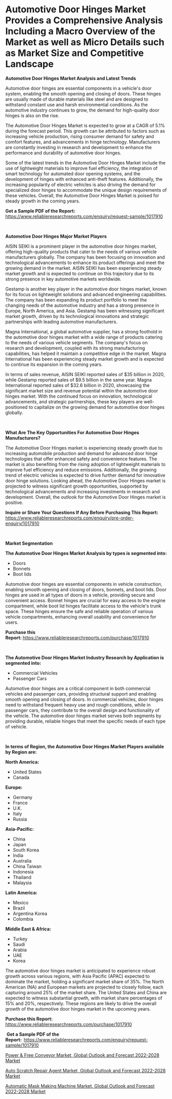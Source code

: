 <p><h1>Automotive Door Hinges Market Provides a Comprehensive Analysis Including a Macro Overview of the Market as well as Micro Details such as Market Size and Competitive Landscape</h1></p><p><strong>Automotive Door Hinges Market Analysis and Latest Trends</strong></p>
<p><p>Automotive door hinges are essential components in a vehicle's door system, enabling the smooth opening and closing of doors. These hinges are usually made of durable materials like steel and are designed to withstand constant use and harsh environmental conditions. As the automotive industry continues to grow, the demand for high-quality door hinges is also on the rise.</p><p>The Automotive Door Hinges Market is expected to grow at a CAGR of 5.1% during the forecast period. This growth can be attributed to factors such as increasing vehicle production, rising consumer demand for safety and comfort features, and advancements in hinge technology. Manufacturers are constantly investing in research and development to enhance the performance and durability of automotive door hinges. </p><p>Some of the latest trends in the Automotive Door Hinges Market include the use of lightweight materials to improve fuel efficiency, the integration of smart technology for automated door opening systems, and the development of hinges with enhanced anti-theft features. Additionally, the increasing popularity of electric vehicles is also driving the demand for specialized door hinges to accommodate the unique design requirements of these vehicles. Overall, the Automotive Door Hinges Market is poised for steady growth in the coming years.</p></p>
<p><strong>Get a Sample PDF of the Report:&nbsp;</strong> <a href="https://www.reliableresearchreports.com/enquiry/request-sample/1017910">https://www.reliableresearchreports.com/enquiry/request-sample/1017910</a></p>
<p>&nbsp;</p>
<p><strong>Automotive Door Hinges Major Market Players</strong></p>
<p><p>AISIN SEIKI is a prominent player in the automotive door hinges market, offering high-quality products that cater to the needs of various vehicle manufacturers globally. The company has been focusing on innovation and technological advancements to enhance its product offerings and meet the growing demand in the market. AISIN SEIKI has been experiencing steady market growth and is expected to continue on this trajectory due to its strong presence in key automotive markets worldwide.</p><p>Gestamp is another key player in the automotive door hinges market, known for its focus on lightweight solutions and advanced engineering capabilities. The company has been expanding its product portfolio to meet the changing needs of the automotive industry and has a strong presence in Europe, North America, and Asia. Gestamp has been witnessing significant market growth, driven by its technological innovations and strategic partnerships with leading automotive manufacturers.</p><p>Magna International, a global automotive supplier, has a strong foothold in the automotive door hinges market with a wide range of products catering to the needs of various vehicle segments. The company's focus on research and development, coupled with its strong manufacturing capabilities, has helped it maintain a competitive edge in the market. Magna International has been experiencing steady market growth and is expected to continue its expansion in the coming years.</p><p>In terms of sales revenue, AISIN SEIKI reported sales of $35 billion in 2020, while Gestamp reported sales of $9.5 billion in the same year. Magna International reported sales of $32.6 billion in 2020, showcasing the significant market size and revenue potential within the automotive door hinges market. With the continued focus on innovation, technological advancements, and strategic partnerships, these key players are well-positioned to capitalize on the growing demand for automotive door hinges globally.</p></p>
<p>&nbsp;</p>
<p><strong>What Are The Key Opportunities For Automotive Door Hinges Manufacturers?</strong></p>
<p><p>The Automotive Door Hinges market is experiencing steady growth due to increasing automobile production and demand for advanced door hinge technologies that offer enhanced safety and convenience features. The market is also benefiting from the rising adoption of lightweight materials to improve fuel efficiency and reduce emissions. Additionally, the growing trend of electric vehicles is expected to drive further demand for innovative door hinge solutions. Looking ahead, the Automotive Door Hinges market is projected to witness significant growth opportunities, supported by technological advancements and increasing investments in research and development. Overall, the outlook for the Automotive Door Hinges market is positive.</p></p>
<p><strong>Inquire or Share Your Questions If Any Before Purchasing This Report:</strong> <a href="https://www.reliableresearchreports.com/enquiry/pre-order-enquiry/1017910">https://www.reliableresearchreports.com/enquiry/pre-order-enquiry/1017910</a></p>
<p>&nbsp;</p>
<p><strong>Market Segmentation</strong></p>
<p><strong>The Automotive Door Hinges Market Analysis by types is segmented into:</strong></p>
<p><ul><li>Doors</li><li>Bonnets</li><li>Boot lids</li></ul></p>
<p><p>Automotive door hinges are essential components in vehicle construction, enabling smooth opening and closing of doors, bonnets, and boot lids. Door hinges are used in all types of doors in a vehicle, providing secure and convenient access. Bonnet hinges are crucial for easy access to the engine compartment, while boot lid hinges facilitate access to the vehicle's trunk space. These hinges ensure the safe and reliable operation of various vehicle compartments, enhancing overall usability and convenience for users.</p></p>
<p><strong>Purchase this Report:&nbsp;</strong><a href="https://www.reliableresearchreports.com/purchase/1017910">https://www.reliableresearchreports.com/purchase/1017910</a></p>
<p>&nbsp;</p>
<p><strong>The Automotive Door Hinges Market Industry Research by Application is segmented into:</strong></p>
<p><ul><li>Commercial Vehicles</li><li>Passenger Cars</li></ul></p>
<p><p>Automotive door hinges are a critical component in both commercial vehicles and passenger cars, providing structural support and enabling smooth opening and closing of doors. In commercial vehicles, door hinges need to withstand frequent heavy use and rough conditions, while in passenger cars, they contribute to the overall design and functionality of the vehicle. The automotive door hinges market serves both segments by providing durable, reliable hinges that meet the specific needs of each type of vehicle.</p></p>
<p>&nbsp;</p>
<p><strong>In terms of Region, the Automotive Door Hinges Market Players available by Region are:</strong></p>
<p>
    <p> <strong> North America: </strong>
        <ul>
            <li>United States</li>
            <li>Canada</li>
        </ul>
        </p> 
    <p> <strong> Europe: </strong>
        <ul>
            <li>Germany</li>
            <li>France</li>
            <li>U.K.</li>
            <li>Italy</li>
            <li>Russia</li>
        </ul>
        </p> 
    <p> <strong> Asia-Pacific: </strong>
        <ul>
            <li>China</li>
            <li>Japan</li>
            <li>South Korea</li>
            <li>India</li>
            <li>Australia</li>
            <li>China Taiwan</li>
            <li>Indonesia</li>
            <li>Thailand</li>
            <li>Malaysia</li>
        </ul>
        </p> 
    <p> <strong> Latin America: </strong>
        <ul>
            <li>Mexico</li>
            <li>Brazil</li>
            <li>Argentina Korea</li>
            <li>Colombia</li>
        </ul>
        </p> 
    <p> <strong> Middle East & Africa: </strong>
        <ul>
            <li>Turkey</li>
            <li>Saudi</li>
            <li>Arabia</li>
            <li>UAE</li>
            <li>Korea</li>
        </ul>
    </p>
    </p>
<p><p>The automotive door hinges market is anticipated to experience robust growth across various regions, with Asia Pacific (APAC) expected to dominate the market, holding a significant market share of 35%. The North American (NA) and European markets are projected to closely follow, each capturing around 25% of the market share. The United States and China are expected to witness substantial growth, with market share percentages of 15% and 20%, respectively. These regions are likely to drive the overall growth of the automotive door hinges market in the upcoming years.</p></p>
<p><strong>Purchase this Report: </strong><a href="https://www.reliableresearchreports.com/purchase/1017910">https://www.reliableresearchreports.com/purchase/1017910</a></p>
<p>&nbsp;<strong>Get a Sample PDF of the Report:&nbsp;&nbsp;</strong><a href="https://www.reliableresearchreports.com/enquiry/request-sample/1017910">https://www.reliableresearchreports.com/enquiry/request-sample/1017910</a></p>
<p><strong></strong></p>
<p><p><a href="https://view.publitas.com/reportprime-1/power-free-conveyor-market-global-outlook-and-forecast-2022-2028-market-size-share-trends-analysis-report-by-application-regional-outlook-competitive-strategies-and-segment-forecasts-2023-2030/">Power & Free Conveyor Market, Global Outlook and Forecast 2022-2028 Market</a></p><p><a href="https://view.publitas.com/reportprime-1/auto-scratch-repair-agent-market-global-outlook-and-forecast-2022-2028-market-size-share-trends-analysis-report-by-application-regional-outlook-competitive-strategies-and-segment-forecasts-2023-2030/">Auto Scratch Repair Agent Market, Global Outlook and Forecast 2022-2028 Market</a></p><p><a href="https://view.publitas.com/reportprime-1/automatic-mask-making-machine-market-global-outlook-and-forecast-2022-2028-market-size-share-trends-analysis-report-by-application-regional-outlook-competitive-strategies-and-segment-forecasts-2023-2030/">Automatic Mask Making Machine Market, Global Outlook and Forecast 2022-2028 Market</a></p></p>